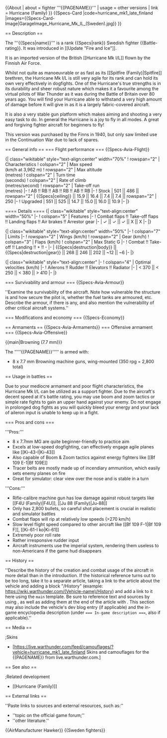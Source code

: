 {{About
| about = fighter '''{{PAGENAME}}'''
| usage = other versions
| link = Hurricane (Family)
}}
{{Specs-Card
|code=hurricane_mk1_late_finland
|images={{Specs-Card-Image|GarageImage_Hurricane_Mk_IL_(Sweden).jpg}}
}}

== Description ==
<!-- ''In the description, the first part should be about the history of and the creation and combat usage of the aircraft, as well as its key features. In the second part, tell the reader about the aircraft in the game. Insert a screenshot of the vehicle, so that if the novice player does not remember the vehicle by name, he will immediately understand what kind of vehicle the article is talking about.'' -->
The '''{{Specs|name}}''' is a rank {{Specs|rank}} Swedish fighter {{Battle-rating}}. It was introduced in [[Update "Fire and Ice"]].

It is an imported version of the British [[Hurricane Mk I/L]] flown by the Finnish Air Force.

Whilst not quite as manoeuvrable or as fast as its [[Spitfire (Family)|Spitfire]] brethren, the Hurricane Mk I/L is still very agile for its rank and can hold its own very effectively in dogfights. One of the Hurricane's true strengths is in its durability and sheer robust nature which makes it a favourite among the virtual pilots of War Thunder as it was during the Battle of Britain over 80 years ago. You will find your Hurricane able to withstand a very high amount of damage before it will give in as it is a largely fabric-covered aircraft.

It is also a very stable gun platform which makes aiming and shooting a very easy task to do. In general the Hurricane is a joy to fly in all modes. A great and forgiving fighter aircraft for beginners to fly!

This version was purchased by the Finns in 1940, but only saw limited use in the Continuation War due to lack of spares.

== General info ==
=== Flight performance ===
{{Specs-Avia-Flight}}
<!-- ''Describe how the aircraft behaves in the air. Speed, manoeuvrability, acceleration and allowable loads - these are the most important characteristics of the vehicle.'' -->

{| class="wikitable" style="text-align:center" width="70%"
! rowspan="2" | Characteristics
! colspan="2" | Max speed<br>(km/h at 3,962 m)
! rowspan="2" | Max altitude<br>(metres)
! colspan="2" | Turn time<br>(seconds)
! colspan="2" | Rate of climb<br>(metres/second)
! rowspan="2" | Take-off run<br>(metres)
|-
! AB !! RB !! AB !! RB !! AB !! RB
|-
! Stock
| 501 || 486 || rowspan="2" | {{Specs|ceiling}} || 15.9 || 16.4 || 7.4 || 7.4 || rowspan="2" | 250
|-
! Upgraded
| 551 || 525 || 14.7 || 15.0 || 16.0 || 10.9
|-
|}

==== Details ====
{| class="wikitable" style="text-align:center" width="50%"
|-
! colspan="5" | Features
|-
! Combat flaps !! Take-off flaps !! Landing flaps !! Air brakes !! Arrestor gear
|-
| ✓ || ✓ || ✓ || X || X    <!-- ✓ -->
|-
|}

{| class="wikitable" style="text-align:center" width="50%"
|-
! colspan="7" | Limits
|-
! rowspan="2" | Wings (km/h)
! rowspan="2" | Gear (km/h)
! colspan="3" | Flaps (km/h)
! colspan="2" | Max Static G
|-
! Combat !! Take-off !! Landing !! + !! -
|-
| {{Specs|destruction|body}} || {{Specs|destruction|gear}} || 268 || 246 || 202 || ~12 || ~6
|-
|}

{| class="wikitable" style="text-align:center"
|-
! colspan="4" | Optimal velocities (km/h)
|-
! Ailerons !! Rudder !! Elevators !! Radiator
|-
| < 370 || < 250 || < 380 || > 410
|-
|}

=== Survivability and armour ===
{{Specs-Avia-Armour}}
<!-- ''Examine the survivability of the aircraft. Note how vulnerable the structure is and how secure the pilot is, whether the fuel tanks are armoured, etc. Describe the armour, if there is any, and also mention the vulnerability of other critical aircraft systems.'' -->
''Examine the survivability of the aircraft. Note how vulnerable the structure is and how secure the pilot is, whether the fuel tanks are armoured, etc. Describe the armour, if there is any, and also mention the vulnerability of other critical aircraft systems.''

=== Modifications and economy ===
{{Specs-Economy}}

== Armaments ==
{{Specs-Avia-Armaments}}
=== Offensive armament ===
{{Specs-Avia-Offensive}}
<!-- ''Describe the offensive armament of the aircraft, if any. Describe how effective the cannons and machine guns are in a battle, and also what belts or drums are better to use. If there is no offensive weaponry, delete this subsection.'' -->
{{main|Browning (7.7 mm)}}

The '''''{{PAGENAME}}''''' is armed with:

* 8 x 7.7 mm Browning machine guns, wing-mounted (350 rpg = 2,800 total)

== Usage in battles ==
<!-- ''Describe the tactics of playing in the aircraft, the features of using aircraft in a team and advice on tactics. Refrain from creating a "guide" - do not impose a single point of view, but instead, give the reader food for thought. Examine the most dangerous enemies and give recommendations on fighting them. If necessary, note the specifics of the game in different modes (AB, RB, SB).'' -->
Due to your mediocre armament and poor flight characteristics, the Hurricane Mk I/L can be utilized as a support fighter. Due to the aircraft's decent speed at it's battle rating, you may use boom and zoom tactics or simple rate fights to gain an upper hand against your enemy. Do not engage in prolonged dog fights as you will quickly bleed your energy and your lack of aileron input is unable to keep up in a fight.

=== Pros and cons ===
<!-- ''Summarise and briefly evaluate the vehicle in terms of its characteristics and combat effectiveness. Mark its pros and cons in the bulleted list. Try not to use more than 6 points for each of the characteristics. Avoid using categorical definitions such as "bad", "good" and the like - use substitutions with softer forms such as "inadequate" and "effective".'' -->'''Pros:'''

* 8 x 7.7mm MG are quite beginner-friendly to practice aim
* Excels at low-speed dogfighting, can effectively engage agile planes like [[Ki-43-I|Ki-43]]
* Also capable of Boom & Zoom tactics against energy fighters like [[Bf 109 E-1|Bf 109E]]
* Tracer belts are mostly made up of incendiary ammunition, which easily sets enemy planes on fire
* Great for simulator: clear view over the nose and is stable in a turn

'''Cons:'''

* Rifle-calibre machine gun has low damage against robust targets like [[F4U (Family)|F4U]], [[Ju 88 (Family)|Ju-88]]
* Only has 2,800 bullets, so careful shot placement is crucial in realistic and simulator battles
* Combat flaps will rip at relatively low speeds (>270 km/h)
* Slow level flight speed compared to other aircraft like [[Bf 109 F-1|Bf 109 F]], [[Ki-61-I ko|Ki-61]]
* Extremely poor roll rate
* Rather irresponsive rudder input
* Aircraft instruments use the imperial system, rendering them useless to non-Americans if the game hud disappears

== History ==
<!-- ''Describe the history of the creation and combat usage of the aircraft in more detail than in the introduction. If the historical reference turns out to be too long, take it to a separate article, taking a link to the article about the vehicle and adding a block "/History" (example: <nowiki>https://wiki.warthunder.com/(Vehicle-name)/History</nowiki>) and add a link to it here using the <code>main</code> template. Be sure to reference text and sources by using <code><nowiki><ref></ref></nowiki></code>, as well as adding them at the end of the article with <code><nowiki><references /></nowiki></code>. This section may also include the vehicle's dev blog entry (if applicable) and the in-game encyclopedia description (under <code><nowiki>=== In-game description ===</nowiki></code>, also if applicable).'' -->
''Describe the history of the creation and combat usage of the aircraft in more detail than in the introduction. If the historical reference turns out to be too long, take it to a separate article, taking a link to the article about the vehicle and adding a block "/History" (example: <nowiki>https://wiki.warthunder.com/(Vehicle-name)/History</nowiki>) and add a link to it here using the <code>main</code> template. Be sure to reference text and sources by using <code><nowiki><ref></ref></nowiki></code>, as well as adding them at the end of the article with <code><nowiki><references /></nowiki></code>. This section may also include the vehicle's dev blog entry (if applicable) and the in-game encyclopedia description (under <code><nowiki>=== In-game description ===</nowiki></code>, also if applicable).''

== Media ==
<!-- ''Excellent additions to the article would be video guides, screenshots from the game, and photos.'' -->

;Skins

* [https://live.warthunder.com/feed/camouflages/?vehicle=hurricane_mk1_late_finland Skins and camouflages for the {{PAGENAME}} from live.warthunder.com.]

== See also ==
<!-- ''Links to the articles on the War Thunder Wiki that you think will be useful for the reader, for example:''
* ''reference to the series of the aircraft;''
* ''links to approximate analogues of other nations and research trees.'' -->

;Related development

* [[Hurricane (Family)]]

== External links ==
<!-- ''Paste links to sources and external resources, such as:''
* ''topic on the official game forum;''
* ''other literature.'' -->
''Paste links to sources and external resources, such as:''

* ''topic on the official game forum;''
* ''other literature.''

{{AirManufacturer Hawker}}
{{Sweden fighters}}